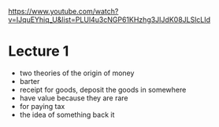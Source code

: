 https://www.youtube.com/watch?v=IJquEYhiq_U&list=PLUl4u3cNGP61KHzhg3JIJdK08JLSlcLId

# Lecture 1

- two theories of the origin of money
- barter
- receipt for goods, deposit the goods in somewhere
- have value because they are rare
- for paying tax
- the idea of something back it

